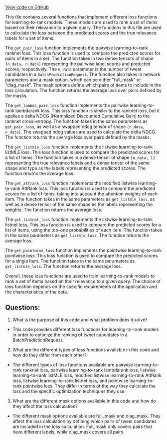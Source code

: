 [View code on GitHub](https://github.com/misbahsy/the-algorithm/twml/twml/contrib/utils/loss_fns.py)

This file contains several functions that implement different loss functions for learning-to-rank models. These models are used to rank a set of items based on their relevance to a given query. The functions in this file are used to calculate the loss between the predicted scores and the true relevance labels for a set of items. 

The `get_pair_loss` function implements the pairwise learning-to-rank ranknet loss. This loss function is used to compare the predicted scores for pairs of items in a set. The function takes in two dense tensors of shape `[n_data, n_data]` representing the pairwise label scores and predicted scores, respectively. The `n_data` parameter is the number of tweet candidates in a `BatchPredictionRequest`. The function also takes in network parameters and a mask option, which can be either "full_mask" or "diag_mask". The mask options define which pairs of items to include in the loss calculation. The function returns the average loss over pairs defined by the masks.

The `get_lambda_pair_loss` function implements the pairwise learning-to-rank lambdarank loss. This loss function is similar to the ranknet loss, but it applies a delta NDCG (Normalized Discounted Cumulative Gain) to the ranknet cross-entropy. The function takes in the same parameters as `get_pair_loss`, as well as a swapped ndcg tensor of shape `[n_data, n_data]`. The swapped ndcg values are used to calculate the delta NDCG. The function returns the average loss over pairs defined by the masks.

The `get_listmle_loss` function implements the listwise learning-to-rank listMLE loss. This loss function is used to compare the predicted scores for a list of items. The function takes in a dense tensor of shape `[n_data, 1]` representing the true relevance labels and a dense tensor of the same shape and type as the labels representing the predicted scores. The function returns the average loss.

The `get_attrank_loss` function implements the modified listwise learning-to-rank AttRank loss. This loss function is used to compare the predicted scores for a list of items, taking into account the attention weights of each item. The function takes in the same parameters as `get_listmle_loss`, as well as a dense tensor of the same shape as the labels representing the weights. The function returns the average loss.

The `get_listnet_loss` function implements the listwise learning-to-rank listnet loss. This loss function is used to compare the predicted scores for a list of items, using the top-one probabilities of each item. The function takes in the same parameters as `get_listmle_loss`. The function returns the average loss.

The `get_pointwise_loss` function implements the pointwise learning-to-rank pointwise loss. This loss function is used to compare the predicted scores for a single item. The function takes in the same parameters as `get_listmle_loss`. The function returns the average loss.

Overall, these loss functions are used to train learning-to-rank models to rank a set of items based on their relevance to a given query. The choice of loss function depends on the specific requirements of the application and the characteristics of the data.
## Questions: 
 1. What is the purpose of this code and what problem does it solve?
- This code provides different loss functions for learning-to-rank models in order to optimize the ranking of tweet candidates in a BatchPredictionRequest.

2. What are the different types of loss functions available in this code and how do they differ from each other?
- The different types of loss functions available are pairwise learning-to-rank ranknet loss, pairwise learning-to-rank lambdarank loss, listwise learning-to-rank listMLE loss, modified listwise learning-to-rank AttRank loss, listwise learning-to-rank listnet loss, and pointwise learning-to-rank pointwise loss. They differ in terms of the way they calculate the loss and the specific optimization techniques they use.

3. What are the different mask options available in this code and how do they affect the loss calculation?
- The different mask options available are full_mask and diag_mask. They affect the loss calculation by defining which pairs of tweet candidates are included in the loss calculation. Full_mask only covers pairs that have different labels, while diag_mask covers all pairs.
